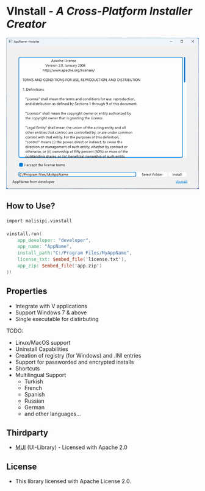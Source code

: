 # VInstall *- A Cross-Platform Installer Creator*

![VInstall](./vinstall.png)

## How to Use?

```v
import malisipi.vinstall

vinstall.run(
    app_developer: "developer",
    app_name: "AppName",
    install_path:"C:/Program Files/MyAppName",
    license_txt: $embed_file('license.txt'),
    app_zip: $embed_file('app.zip')
)!
```

## Properties

* Integrate with V applications
* Support Windows 7 & above
* Single executable for distirbuting

TODO:

* Linux/MacOS support
* Uninstall Capabilities
* Creation of registry (for Windows) and .INI entries
* Support for passworded and encrypted installs
* Shortcuts
* Multilingual Support
    * Turkish
    * French
    * Spanish
    * Russian
    * German
    * and other languages...

## Thirdparty

* [MUI](https://github.com/malisipi/mui) (UI-Library) - Licensed with Apache 2.0

## License

* This library licensed with Apache License 2.0.